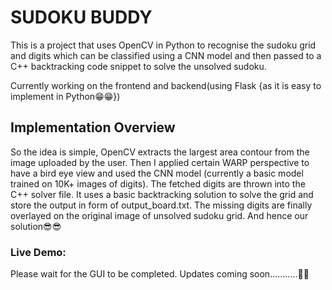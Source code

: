 # SUDOKU BUDDY

This is a project that uses OpenCV in Python to recognise the sudoku grid and digits which can be classified using a CNN model and then passed to a C++ backtracking code snippet to solve the unsolved sudoku.

Currently working on the frontend and backend(using Flask {as it is easy to implement in Python😁😁})

## Implementation Overview

So the idea is simple, OpenCV extracts the largest area contour from the image uploaded by the user. Then I applied certain WARP perspective to have a bird eye view and used the CNN model (currently a basic model trained on 10K+ images of digits). The fetched digits are thrown into the C++ solver file. It uses a basic backtracking solution to solve the grid and store the output in form of output_board.txt. The missing digits are finally overlayed on the original image of unsolved sudoku grid. And hence our solution😎😎

### Live Demo:

Please wait for the GUI to be completed. Updates coming soon...........🫡🫡
